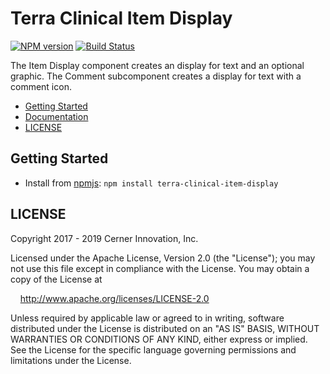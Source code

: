 # Terra Clinical Item Display


[![NPM version](https://badgen.net/npm/v/terra-clinical-item-display)](https://www.npmjs.org/package/terra-clinical-item-display)
[![Build Status](https://badgen.net/travis/cerner/terra-clinical)](https://travis-ci.org/cerner/terra-clinical)

The Item Display component creates an display for text and an optional graphic. The Comment subcomponent creates a display for text with a comment icon.

- [Getting Started](#getting-started)
- [Documentation](https://github.com/cerner/terra-clinical/tree/master/packages/terra-clinical-item-display/docs)
- [LICENSE](#license)

## Getting Started

- Install from [npmjs](https://www.npmjs.com): `npm install terra-clinical-item-display`

## LICENSE

Copyright 2017 - 2019 Cerner Innovation, Inc.

Licensed under the Apache License, Version 2.0 (the "License"); you may not use this file except in compliance with the License. You may obtain a copy of the License at

&nbsp;&nbsp;&nbsp;&nbsp;http://www.apache.org/licenses/LICENSE-2.0

Unless required by applicable law or agreed to in writing, software distributed under the License is distributed on an "AS IS" BASIS, WITHOUT WARRANTIES OR CONDITIONS OF ANY KIND, either express or implied. See the License for the specific language governing permissions and limitations under the License.
